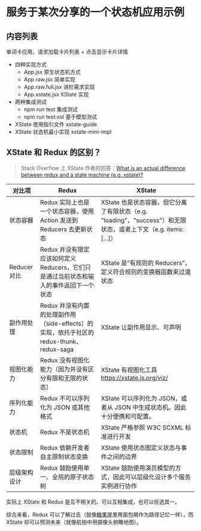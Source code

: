 # 服务于某次分享的一个状态机应用示例

## 内容列表

单词卡应用，请求加载卡片列表 + 点击显示卡片详情

- 四种实现方式
  - App.jsx 原生状态机方式
  - App.raw.jsx 简单实现
  - App.raw.full.jsx 进阶需求实现
  - App.xstate.jsx XState 实现
- 两种集成测试
  - npm run test 集成测试
  - npm run test:xst 基于模型测试
- XState 使用指引文件 xstate-guide
- XState 状态机最小实现 xstate-mini-impl

## XState 和 Redux 的区别？

> Stack Overflow 上 XState 作者的回答：[What is an actual difference between redux and a state machine (e.g. xstate)?](https://stackoverflow.com/questions/54482695/what-is-an-actual-difference-between-redux-and-a-state-machine-e-g-xstate)

| 对比项       | Redux                                                                                    | XState                                                                                                          |
| ------------ | ---------------------------------------------------------------------------------------- | --------------------------------------------------------------------------------------------------------------- |
| 状态容器     | Redux 实际上也是一个状态容器，使用 Action 发送到 Reducers 去更新状态                     | XState 也是状态容器，但它分离了有限状态（e.g. "loading"，"success"）和无限状态，或者上下文（e.g. items: [...]） |
| Reducer 对比 | Redux 并没有限定应该如何定义 Reducers，它们只是通过当前状态和输入的事件返回下一个状态    | XState 是“有规则的 Reducers”，定义符合规则的变换器函数来过渡状态                                                |
| 副作用处理   | Redux 并没有内置的处理副作用（side-effects）的实现，依托于社区的 redux-thunk、redux-saga | XState 让副作用显示、可声明                                                                                     |
| 视图化能力   | Redux 没有视图化能力（因为并没有区分有限和无限的状态）                                   | XState 有视图化工具 https://xstate.js.org/viz/                                                                  |
| 序列化能力   | Redux 不可以序列化为 JSON 或其他格式                                                     | XState 可以序列化为 JSON，或者从 JSON 中生成状态机。因此十分便携和可配置。                                      |
| 状态机       | Redux 不是状态机                                                                         | XState 严格参照 W3C SCXML 标准进行开发                                                                          |
| 状态限制     | Redux 依赖开发者自主限制状态变换                                                         | XState 使用状态图定义状态与事件之间的边界                                                                       |
| 层级架构设计 | Redux 鼓励使用单一、全局的原子状态树                                                     | XState 鼓励使用演员模型的方式，因此可以层级化设计多个服务实例进行协作                                           |

实际上 XState 和 Redux 是互不相关的。可以互相集成，也可以任选其一。

综合来看，Redux 可以了解过去（就像[糖果屋](https://zh.wikipedia.org/wiki/%E7%B3%96%E6%9E%9C%E5%B1%8B)里用面包屑作为路径记忆一样），而 XState 却可以预测未来（就像航拍中用摄像头俯瞰地图）。
